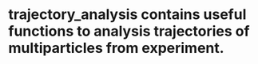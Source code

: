 # trajectory_analysis contains useful functions to analysis trajectories of multiparticles from experiment.
